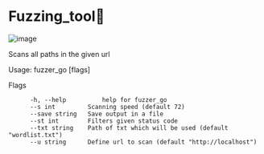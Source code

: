 # Fuzzing_tool:rocket:


![image](https://github.com/melikesenacakir/Fuzzing_tool/assets/115591143/cf926a01-adb5-4fba-9fce-d81994139042)



Scans all paths in the given url

Usage:
  fuzzer_go [flags]

Flags
        
          -h, --help          help for fuzzer_go
          --s int         Scanning speed (default 72)
          --save string   Save output in a file
          --st int        Filters given status code
          --txt string    Path of txt which will be used (default "wordlist.txt")
          --u string      Define url to scan (default "http://localhost")


